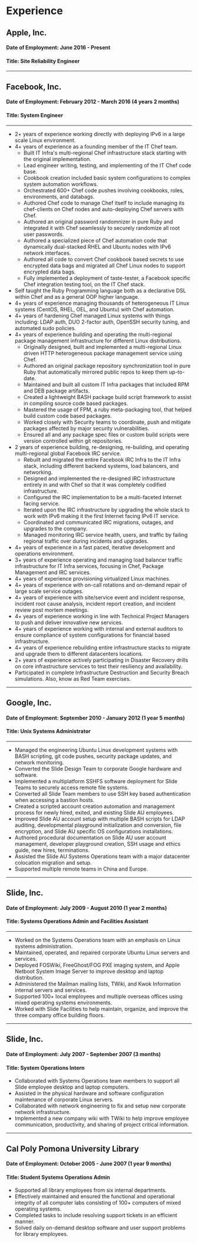 Experience
==========

Apple, Inc.
-----------

#### Date of Employment: June 2016 - Present
#### Title: Site Reliability Engineer

---

Facebook, Inc.
--------------

#### Date of Employment: February 2012 - March 2016 (4 years 2 months)
#### Title: System Engineer

---

* 2+ years of experience working directly with deploying IPv6 in a large scale Linux environment.
* 4+ years of experience as a founding member of the IT Chef team.
    * Built IT Infra's multi-regional Chef infrastructure stack starting with the original implementation.
    * Lead engineer writing, testing, and implementing of the IT Chef code base.
    * Cookbook creation included basic system configurations to complex system automation workflows.
    * Orchestrated 600+ Chef code pushes involving cookbooks, roles, environments, and databags.
    * Authored Chef code to manage Chef itself to include managing its chef-clients on Chef nodes and auto-deploying Chef servers with Chef.
    * Authored an original password randomnizer in pure Ruby and integrated it with Chef seamlessly to securely randomize all root user passwords.
    * Authored a specialized piece of Chef automation code that dynamically dual-stacked RHEL and Ubuntu nodes with IPv6 network interfaces.
    * Authored all code to convert Chef cookbook based secrets to use encrypted data bags and migrated all Chef Linux nodes to support encrypted data bags.
    * Fully implemented a deployment of taste-tester, a Facebook specific Chef integration testing tool, on the IT Chef stack.
* Self taught the Ruby Programming language both as a declarative DSL within Chef and as a general OOP higher language.
* 4+ years of experience managing thousands of heterogeneous IT Linux systems (CentOS, RHEL, OEL, and Ubuntu) with Chef automation.
* 4+ years of hardening Chef managed Linux systems with things including: LDAP auth, DUO 2-factor auth, OpenSSH security tuning, and automated sudo policies.
* 4+ years of experience building and operating the multi-regional package management infrastructure for different Linux distributions.
    * Originally designed, built and implemented a multi-regional Linux driven HTTP heterogeneous package management service using Chef.
    * Authored an original package repository synchronization tool in pure Ruby that automatically mirrored public repos to keep them up-to-date.
    * Maintained and built all custom IT Infra packages that included RPM and DEB package artifacts.
    * Created a lightweight BASH package build script framework to assist in compiling source code based packages.
    * Mastered the usage of FPM, a ruby meta-packaging tool, that helped build custom code based packages.
    * Worked closely with Security teams to coordinate, push and mitigate packages affected by major security vulnerabilities.
    * Ensured all and any package spec files or custom build scripts were version controlled within git repositories.
* 2 years of experience building, re-designing, re-building, and operating multi-regional global Facebook IRC service.
    * Rebuilt and migrated the entire Facebook IRC Infra to the IT Infra stack, including different backend systems, load balancers, and networking.
    * Designed and implemented the re-designed IRC infrastructure entirely in and with Chef so that it was completely codified infrastructure.
    * Configured the IRC implementation to be a multi-faceted Internet facing service.
    * Iterated upon the IRC infrastructure by upgrading the whole stack to work with IPv6 making it the first Internet facing IPv6 IT service.
    * Coordinated and communicated IRC migrations, outages, and upgrades to the company.
    * Managed monitoring IRC service health, users, and traffic by failing regional traffic over during incidents and upgrades.
* 4+ years of experience in a fast paced, iterative development and operations environment.
* 3+ years of experience operating and managing load balancer traffic infrastructure for IT Infra services, focusing in Chef, Package Management and IRC services.
* 4+ years of experience provisioning virtualized Linux machines.
* 4+ years of experience with on-call rotations and on-demand repair of large scale service outages.
* 4+ years of experience with site/service event and incident response, incident root cause analysis, incident report creation, and incident review post mortem meetings.
* 4+ years of experience working in line with Technical Project Managers to push and deliver innovative new services.
* 4+ years of experience working with internal and external auditors to ensure compliance of system configurations for financial based infrastructure.
* 4+ years of experience rebuilding entire infrastructure stacks to migrate and upgrade them to different datacenters locations.
* 2+ years of experience actively participating in Disaster Recovery drills on core infrastructure services to test their resiliency and availability.
* Participated in complete Infrastructure Destruction and Security Breach simulations. Also, know as Red Team exercises.

---

Google, Inc.
------------

#### Date of Employment: September 2010 - January 2012 (1 year 5 months)
#### Title: Unix Systems Administrator

---

* Managed the engineering Ubuntu Linux development systems with BASH scripting, git code pushes, security package updates, and network monitoring.
* Converted the Slide Design Team to corporate Google hardware and software.
* Implemented a multiplatform SSHFS software deployment for Slide Teams to securely access remote file systems.
* Converted all Slide Team members to use SSH key based authentication when accessing a bastion hosts.
* Created a scripted account creation automation and management process for newly hired, exited, and existing Slide AU employees.
* Improved Slide AU account setup with multiple BASH scripts for LDAP auditing, developmental playground initialization and conversion, file encryption, and Slide AU specific OS configurations installations.
* Authored procedural documentation on Slide AU user account management, developer playground creation, SSH usage and ethics guide, new hires, terminations.
* Assisted the Slide AU Systems Operations team with a major datacenter colocation migration and setup.
* Supported multiple remote teams in China and Europe.

---

Slide, Inc.
-----------

#### Date of Employment: July 2009 - August 2010 (1 year 2 months)
#### Title: Systems Operations Admin and Facilities Assistant

---

* Worked on the Systems Operations team with an emphasis on Linux systems administration.
* Maintained, operated, and repaired corporate Ubuntu Linux servers and services.
* Deployed FOSWiki, FreeGhost/FOG PXE imaging system, and Apple Netboot System Image Server to improve desktop and laptop distribution.
* Administered the Mailman mailing lists, TWiki, and Kwok Information internal servers and services.
* Supported 100+ local employees and multiple overseas offices using mixed operating systems environments.
* Worked with Slide Facilities to help maintain, organize, and improve the three company office building floors.

---

Slide, Inc.
-----------

#### Date of Employment: July 2007 - September 2007 (3 months)
#### Title: System Operations Intern

* Collaborated with Systems Operations team members to support all Slide employee desktop and laptop computers.
* Assisted in the physical hardware and software configuration maintenance of corporate Linux servers.
* Collaborated with network engineering to fix and setup new corporate network infrastructure.
* Implemented a new company wiki with TWiki to help improve employee communication, productivity, and sharing of project critical information.

---

Cal Poly Pomona University Library
----------------------------------

#### Date of Employment: October 2005 - June 2007 (1 year 9 months)
#### Title: Student Systems Operations Admin

* Supported all library employees from six internal departments.
* Effectively maintained and ensured the functional and operational integrity of all computer labs consisting of 100+ computers of mixed operating systems.
* Completed tasks to include resolving support tickets in an efficient manner.
* Solved daily on-demand desktop software and user support problems for library employees.
